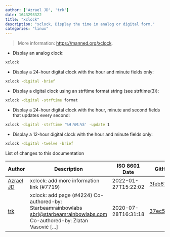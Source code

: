 ```yaml
---
author: ['Azrael JD', 'trk']
date: 1643293322
title: "xclock"
description: "xclock, Display the time in analog or digital form."
categories: "linux"
---
```

> More information: <https://manned.org/xclock>.

- Display an analog clock:

```bash
xclock
```

- Display a 24-hour digital clock with the hour and minute fields only:

```bash
xclock -digital -brief
```

- Display a digital clock using an strftime format string (see strftime(3)):

```bash
xclock -digital -strftime format
```

- Display a 24-hour digital clock with the hour, minute and second fields that updates every second:

```bash
xclock -digital -strftime '%H:%M:%S' -update 1
```

- Display a 12-hour digital clock with the hour and minute fields only:

```bash
xclock -digital -twelve -brief
```
List of changes to this documentation


Author | Description | ISO 8601 Date | GitHub link
------|-----|-----|-----
[Azrael JD](mailto:94840719+azraeljd@users.noreply.github.com) | xclock: add more information link (#7719) | 2022-01-27T15:22:02 | [3feb67453d1a](https://github.com/tldr-pages/tldr/commit/3feb67453d1a5eb637095b597136f0d6db392d72)
[trk](mailto:dev.trk.9001@gmail.com) | xclock: add page (#4224) Co-authored-by: Starbeamrainbowlabs <sbrl@starbeamrainbowlabs.com> Co-authored-by: Zlatan Vasović [...] | 2020-07-28T16:31:18 | [37ec59449a1e](https://github.com/tldr-pages/tldr/commit/37ec59449a1ea2d389fee929fc4e38150892c5b2)


